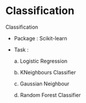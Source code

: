 # Classification

Classification

 - Package : Scikit-learn
 
 - Task :
 
    a. Logistic Regression
    
    b. KNeighbours Classifier
    
    c. Gaussian Neighbour
    
    d. Random Forest Classifier
